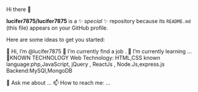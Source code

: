 Hi there 👋

**lucifer7875/lucifer7875** is a ✨ _special_ ✨ repository because its `README.md` (this file) appears on your GitHub profile.

Here are some ideas to get you started:

 👋 Hi, I’m @lucifer7875
 🔭 I’m currently find a job .
 🌱 I’m currently learning ...
 👀KNOWN TECHNOLOGY
        Web Technology: HTML,CSS
        known language:php,JavaScript, jQuery , ReactJs , Node.Js,express.js
        Backend:MySQl,MongoDB
 
 💬 Ask me about ...
 📫 How to reach me: ...

